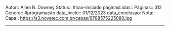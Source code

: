 Autor::  Allen B. Downey
Status::  #nao-iniciado 
páginasLidas:: 
Páginas::  312
Genero:: #programação
data_inicio:: 01/12/2023
data_conclusao:
Nota:: 
Capa::  https://s3.novatec.com.br/capas/9788575225080.jpg

---